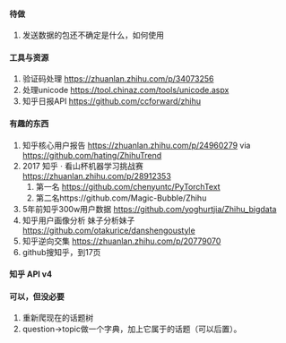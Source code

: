 #### 待做

1. 发送数据的包还不确定是什么，如何使用

#### 工具与资源

1. 验证码处理 https://zhuanlan.zhihu.com/p/34073256
2. 处理unicode https://tool.chinaz.com/tools/unicode.aspx
3. 知乎日报API https://github.com/ccforward/zhihu

#### 有趣的东西

1. 知乎核心用户报告 https://zhuanlan.zhihu.com/p/24960279 via https://github.com/hating/ZhihuTrend
2. 2017 知乎 · 看山杯机器学习挑战赛 https://zhuanlan.zhihu.com/p/28912353 
   1. 第一名 https://github.com/chenyuntc/PyTorchText
   2. 第二名https://github.com/Magic-Bubble/Zhihu
3. 5年前知乎300w用户数据 https://github.com/yoghurtjia/Zhihu_bigdata
4. 知乎用户画像分析 妹子分析妹子 https://github.com/otakurice/danshengoustyle
5. 知乎逆向交集 https://zhuanlan.zhihu.com/p/20779070
6. github搜知乎，到17页

#### 知乎 API v4

#### 可以，但没必要

1. 重新爬现在的话题树
2. question->topic做一个字典，加上它属于的话题（可以后置）。